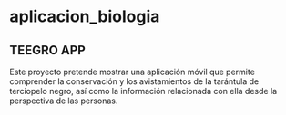 # aplicacion_biologia



## TEEGRO APP

Este proyecto pretende mostrar una aplicación móvil que permite comprender la conservación y los avistamientos de la tarántula de terciopelo negro, así como la información relacionada con ella desde la perspectiva de las personas.
